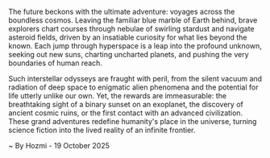 
The future beckons with the ultimate adventure: voyages across the boundless cosmos. Leaving the familiar blue marble of Earth behind, brave explorers chart courses through nebulae of swirling stardust and navigate asteroid fields, driven by an insatiable curiosity for what lies beyond the known. Each jump through hyperspace is a leap into the profound unknown, seeking out new suns, charting uncharted planets, and pushing the very boundaries of human reach.

Such interstellar odysseys are fraught with peril, from the silent vacuum and radiation of deep space to enigmatic alien phenomena and the potential for life utterly unlike our own. Yet, the rewards are immeasurable: the breathtaking sight of a binary sunset on an exoplanet, the discovery of ancient cosmic ruins, or the first contact with an advanced civilization. These grand adventures redefine humanity's place in the universe, turning science fiction into the lived reality of an infinite frontier.

~ By Hozmi - 19 October 2025
